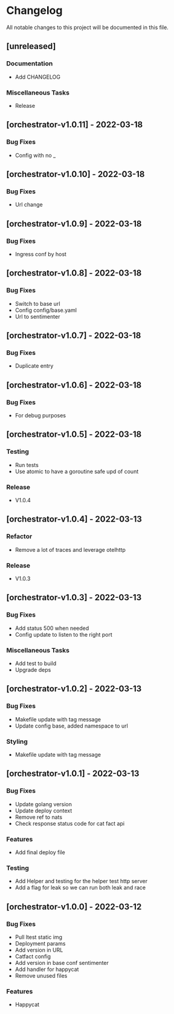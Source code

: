 # Changelog

All notable changes to this project will be documented in this file.

## [unreleased]

### Documentation

- Add CHANGELOG

### Miscellaneous Tasks

- Release

## [orchestrator-v1.0.11] - 2022-03-18

### Bug Fixes

- Config with no _

## [orchestrator-v1.0.10] - 2022-03-18

### Bug Fixes

- Url change

## [orchestrator-v1.0.9] - 2022-03-18

### Bug Fixes

- Ingress conf by host

## [orchestrator-v1.0.8] - 2022-03-18

### Bug Fixes

- Switch to base url
- Config config/base.yaml
- Url to sentimenter

## [orchestrator-v1.0.7] - 2022-03-18

### Bug Fixes

- Duplicate entry

## [orchestrator-v1.0.6] - 2022-03-18

### Bug Fixes

- For debug purposes

## [orchestrator-v1.0.5] - 2022-03-18

### Testing

- Run tests
- Use atomic to have a goroutine safe upd of count

### Release

- V1.0.4

## [orchestrator-v1.0.4] - 2022-03-13

### Refactor

- Remove a lot of traces and leverage otelhttp

### Release

- V1.0.3

## [orchestrator-v1.0.3] - 2022-03-13

### Bug Fixes

- Add status 500 when needed
- Config update to listen to the right port

### Miscellaneous Tasks

- Add test to build
- Upgrade deps

## [orchestrator-v1.0.2] - 2022-03-13

### Bug Fixes

- Makefile update with tag message
- Update config base, added namespace to url

### Styling

- Makefile update with tag message

## [orchestrator-v1.0.1] - 2022-03-13

### Bug Fixes

- Update golang version
- Update deploy context
- Remove ref to nats
- Check response status code for cat fact api

### Features

- Add final deploy file

### Testing

- Add Helper and testing for the helper test http server
- Add a flag for leak so we can run both leak and race

## [orchestrator-v1.0.0] - 2022-03-12

### Bug Fixes

- Pull ltest static img
- Deployment params
- Add version in URL
- Catfact config
- Add version in base conf sentimenter
- Add handler for happycat
- Remove unused files

### Features

- Happycat

<!-- generated by git-cliff -->
